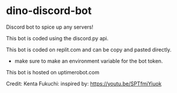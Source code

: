 # dino-discord-bot
Discord bot to spice up any servers!

This bot is coded using the discord.py api.

This bot is coded on replit.com and can be copy and pasted directly.
  - make sure to make an environment variable for the bot token.

This bot is hosted on uptimerobot.com


Credit: Kenta Fukuchi:
inspired by: https://youtu.be/SPTfmiYiuok
